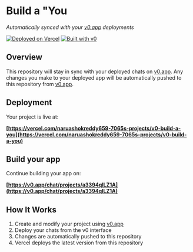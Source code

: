 # Build a "You

*Automatically synced with your [v0.app](https://v0.app) deployments*

[![Deployed on Vercel](https://img.shields.io/badge/Deployed%20on-Vercel-black?style=for-the-badge&logo=vercel)](https://vercel.com/naruashokreddy659-7065s-projects/v0-build-a-you)
[![Built with v0](https://img.shields.io/badge/Built%20with-v0.app-black?style=for-the-badge)](https://v0.app/chat/projects/a3394qlLZ1A)

## Overview

This repository will stay in sync with your deployed chats on [v0.app](https://v0.app).
Any changes you make to your deployed app will be automatically pushed to this repository from [v0.app](https://v0.app).

## Deployment

Your project is live at:

**[https://vercel.com/naruashokreddy659-7065s-projects/v0-build-a-you](https://vercel.com/naruashokreddy659-7065s-projects/v0-build-a-you)**

## Build your app

Continue building your app on:

**[https://v0.app/chat/projects/a3394qlLZ1A](https://v0.app/chat/projects/a3394qlLZ1A)**

## How It Works

1. Create and modify your project using [v0.app](https://v0.app)
2. Deploy your chats from the v0 interface
3. Changes are automatically pushed to this repository
4. Vercel deploys the latest version from this repository
